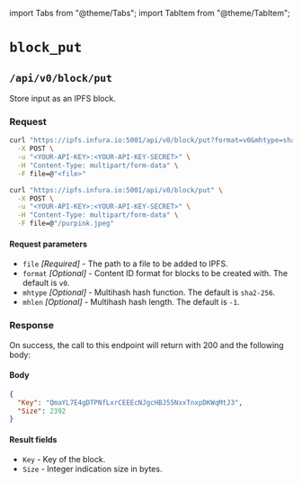 import Tabs from "@theme/Tabs";
import TabItem from "@theme/TabItem";

# `block_put`

## `/api/v0/block/put`

Store input as an IPFS block.

### Request

<Tabs>
  <TabItem value="Syntax" label="Syntax" default>

```bash
curl "https://ipfs.infura.io:5001/api/v0/block/put?format=v0&mhtype=sha2-256&mhlen=-1" \
  -X POST \
  -u "<YOUR-API-KEY>:<YOUR-API-KEY-SECRET>" \
  -H "Content-Type: multipart/form-data" \
  -F file=@"<file>"
```

  </TabItem>
  <TabItem value="Example" label="Example" >

```bash
curl "https://ipfs.infura.io:5001/api/v0/block/put" \
  -X POST \
  -u "<YOUR-API-KEY>:<YOUR-API-KEY-SECRET>" \
  -H "Content-Type: multipart/form-data" \
  -F file=@"/purpink.jpeg"
```

  </TabItem>
</Tabs>

#### Request parameters

- `file` _\[Required]_ - The path to a file to be added to IPFS.
- `format` _\[Optional]_ - Content ID format for blocks to be created with. The default is `v0`.
- `mhtype` _\[Optional]_ - Multihash hash function. The default is `sha2-256`.
- `mhlen` _\[Optional]_ - Multihash hash length. The default is `-1`.

### Response

On success, the call to this endpoint will return with 200 and the following body:

#### Body

```json
{
  "Key": "QmaYL7E4gDTPNfLxrCEEEcNJgcHBJ55NxxTnxpDKWqMtJ3",
  "Size": 2392
}
```

#### Result fields

- `Key` - Key of the block.
- `Size` - Integer indication size in bytes.
